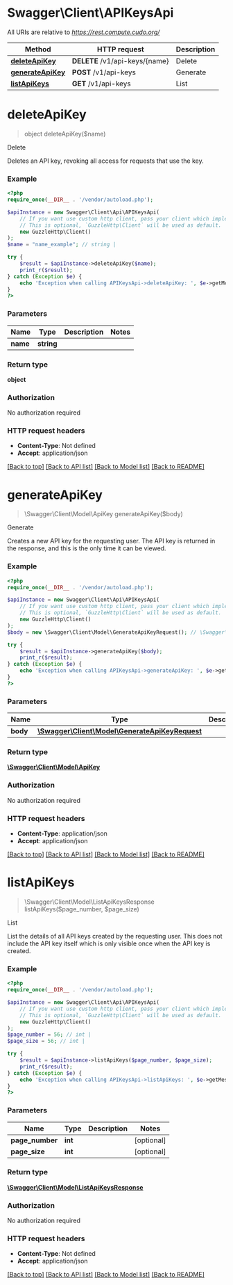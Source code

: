 # Swagger\Client\APIKeysApi

All URIs are relative to *https://rest.compute.cudo.org/*

Method | HTTP request | Description
------------- | ------------- | -------------
[**deleteApiKey**](APIKeysApi.md#deleteapikey) | **DELETE** /v1/api-keys/{name} | Delete
[**generateApiKey**](APIKeysApi.md#generateapikey) | **POST** /v1/api-keys | Generate
[**listApiKeys**](APIKeysApi.md#listapikeys) | **GET** /v1/api-keys | List

# **deleteApiKey**
> object deleteApiKey($name)

Delete

Deletes an API key, revoking all access for requests that use the key.

### Example
```php
<?php
require_once(__DIR__ . '/vendor/autoload.php');

$apiInstance = new Swagger\Client\Api\APIKeysApi(
    // If you want use custom http client, pass your client which implements `GuzzleHttp\ClientInterface`.
    // This is optional, `GuzzleHttp\Client` will be used as default.
    new GuzzleHttp\Client()
);
$name = "name_example"; // string | 

try {
    $result = $apiInstance->deleteApiKey($name);
    print_r($result);
} catch (Exception $e) {
    echo 'Exception when calling APIKeysApi->deleteApiKey: ', $e->getMessage(), PHP_EOL;
}
?>
```

### Parameters

Name | Type | Description  | Notes
------------- | ------------- | ------------- | -------------
 **name** | **string**|  |

### Return type

**object**

### Authorization

No authorization required

### HTTP request headers

 - **Content-Type**: Not defined
 - **Accept**: application/json

[[Back to top]](#) [[Back to API list]](../../README.md#documentation-for-api-endpoints) [[Back to Model list]](../../README.md#documentation-for-models) [[Back to README]](../../README.md)

# **generateApiKey**
> \Swagger\Client\Model\ApiKey generateApiKey($body)

Generate

Creates a new API key for the requesting user. The API key is returned in the response, and this is the only time it can be viewed.

### Example
```php
<?php
require_once(__DIR__ . '/vendor/autoload.php');

$apiInstance = new Swagger\Client\Api\APIKeysApi(
    // If you want use custom http client, pass your client which implements `GuzzleHttp\ClientInterface`.
    // This is optional, `GuzzleHttp\Client` will be used as default.
    new GuzzleHttp\Client()
);
$body = new \Swagger\Client\Model\GenerateApiKeyRequest(); // \Swagger\Client\Model\GenerateApiKeyRequest | 

try {
    $result = $apiInstance->generateApiKey($body);
    print_r($result);
} catch (Exception $e) {
    echo 'Exception when calling APIKeysApi->generateApiKey: ', $e->getMessage(), PHP_EOL;
}
?>
```

### Parameters

Name | Type | Description  | Notes
------------- | ------------- | ------------- | -------------
 **body** | [**\Swagger\Client\Model\GenerateApiKeyRequest**](../Model/GenerateApiKeyRequest.md)|  |

### Return type

[**\Swagger\Client\Model\ApiKey**](../Model/ApiKey.md)

### Authorization

No authorization required

### HTTP request headers

 - **Content-Type**: application/json
 - **Accept**: application/json

[[Back to top]](#) [[Back to API list]](../../README.md#documentation-for-api-endpoints) [[Back to Model list]](../../README.md#documentation-for-models) [[Back to README]](../../README.md)

# **listApiKeys**
> \Swagger\Client\Model\ListApiKeysResponse listApiKeys($page_number, $page_size)

List

List the details of all API keys created by the requesting user. This does not include the API key itself which is only visible once when the API key is created.

### Example
```php
<?php
require_once(__DIR__ . '/vendor/autoload.php');

$apiInstance = new Swagger\Client\Api\APIKeysApi(
    // If you want use custom http client, pass your client which implements `GuzzleHttp\ClientInterface`.
    // This is optional, `GuzzleHttp\Client` will be used as default.
    new GuzzleHttp\Client()
);
$page_number = 56; // int | 
$page_size = 56; // int | 

try {
    $result = $apiInstance->listApiKeys($page_number, $page_size);
    print_r($result);
} catch (Exception $e) {
    echo 'Exception when calling APIKeysApi->listApiKeys: ', $e->getMessage(), PHP_EOL;
}
?>
```

### Parameters

Name | Type | Description  | Notes
------------- | ------------- | ------------- | -------------
 **page_number** | **int**|  | [optional]
 **page_size** | **int**|  | [optional]

### Return type

[**\Swagger\Client\Model\ListApiKeysResponse**](../Model/ListApiKeysResponse.md)

### Authorization

No authorization required

### HTTP request headers

 - **Content-Type**: Not defined
 - **Accept**: application/json

[[Back to top]](#) [[Back to API list]](../../README.md#documentation-for-api-endpoints) [[Back to Model list]](../../README.md#documentation-for-models) [[Back to README]](../../README.md)

